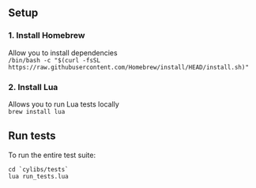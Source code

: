 ## Setup
### 1. Install Homebrew   
Allow you to install dependencies  
`/bin/bash -c "$(curl -fsSL https://raw.githubusercontent.com/Homebrew/install/HEAD/install.sh)"`
### 2. Install Lua
Allows you to run Lua tests locally  
`brew install lua`
 
## Run tests
To run the entire test suite:  
```
cd `cylibs/tests`
lua run_tests.lua
```
